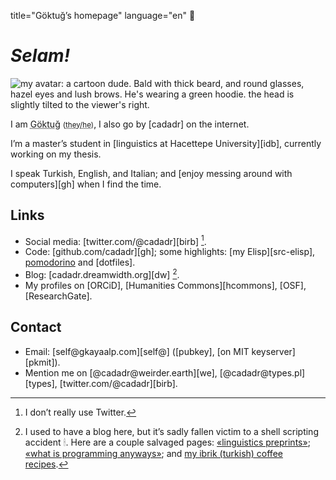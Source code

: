 title="Göktuğ’s homepage"
language="en"

# _Selam!_

 <img src="./avi.png" title="avatar" id="avatar" alt="my avatar: a cartoon dude. Bald with thick beard, and round glasses, hazel eyes and lush brows. He's wearing a green hoodie. the head is slightly tilted to the viewer's right."></img>

I am <abbr title="/gœk.'tuˑ/">Göktuğ</abbr>
<small>(<abbr title="English pronouns.">they/he</abbr>)</small>,
I also go by [cadadr] on the internet.

I’m a master’s student in [linguistics at Hacettepe University][idb],
currently working on my thesis.

I speak Turkish, English, and Italian; and [enjoy messing around with
computers][gh] when I find the time.

## Links

* Social media: [twitter.com/\@cadadr][birb] [^1].
* Code: [github.com/cadadr][gh]; some highlights: [my Elisp][src-elisp],
  [pomodorino](./pomodorino.html) and [dotfiles].
* Blog: [cadadr.dreamwidth.org][dw] [^2].
* My profiles on [ORCiD], [Humanities Commons][hcommons], [OSF],
  [ResearchGate].

## Contact

* Email: [self\@gkayaalp.com][self\@] ([pubkey], [on MIT keyserver][pkmit]).
* Mention me on [\@cadadr\@weirder.earth][we],
  [\@cadadr\@types.pl][types], [twitter.com/\@cadadr][birb].

[^1]: I don’t really use Twitter.
[^2]: I used to have a blog here, but it’s sadly fallen victim to a
  shell scripting accident 🕯.  Here are a couple salvaged pages:
  [«linguistics preprints»](./lingpreprints.html); [«what is
  programming anyways»](./what_is_prog.html); and [my ibrik (turkish)
  coffee recipes](./turkish-coffee.html).
